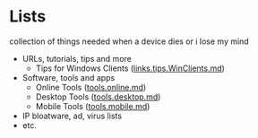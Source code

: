 # Lists 
collection of things needed when a device dies or i lose my mind

- URLs, tutorials, tips and more
  - Tips for Windows Clients ([links.tips.WinClients.md](./links.tips.WinClients.md))
- Software, tools and apps
  - Online Tools ([tools.online.md](./tools.online.md))
  - Desktop Tools ([tools.desktop.md](./tools.desktop.md))
  - Mobile Tools ([tools.mobile.md](./tools.mobile.md))
- IP bloatware, ad, virus lists
- etc.
